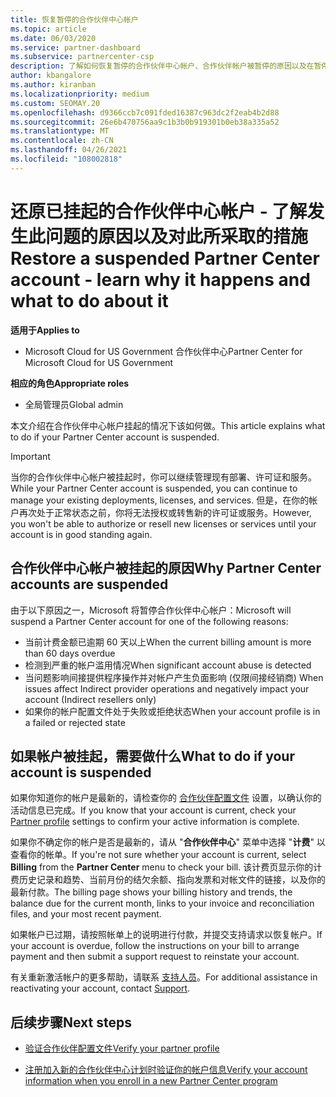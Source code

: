 ```yaml
---
title: 恢复暂停的合作伙伴中心帐户
ms.topic: article
ms.date: 06/03/2020
ms.service: partner-dashboard
ms.subservice: partnercenter-csp
description: 了解如何恢复暂停的合作伙伴中心帐户、合作伙伴帐户被暂停的原因以及在暂停时如何使用帐户。
author: kbangalore
ms.author: kiranban
ms.localizationpriority: medium
ms.custom: SEOMAY.20
ms.openlocfilehash: d9366ccb7c091fded16387c963dc2f2eab4b2d88
ms.sourcegitcommit: 26e6b470756aa9c1b3b0b919301b0eb38a335a52
ms.translationtype: MT
ms.contentlocale: zh-CN
ms.lasthandoff: 04/26/2021
ms.locfileid: "108002818"
---
```

# <a name="restore-a-suspended-partner-center-account---learn-why-it-happens-and-what-to-do-about-it"></a><span data-ttu-id="5a351-103">还原已挂起的合作伙伴中心帐户 - 了解发生此问题的原因以及对此所采取的措施</span><span class="sxs-lookup"><span data-stu-id="5a351-103">Restore a suspended Partner Center account - learn why it happens and what to do about it</span></span>

<span data-ttu-id="5a351-104">**适用于**</span><span class="sxs-lookup"><span data-stu-id="5a351-104">**Applies to**</span></span>

- <span data-ttu-id="5a351-105">Microsoft Cloud for US Government 合作伙伴中心</span><span class="sxs-lookup"><span data-stu-id="5a351-105">Partner Center for Microsoft Cloud for US Government</span></span>

<span data-ttu-id="5a351-106">**相应的角色**</span><span class="sxs-lookup"><span data-stu-id="5a351-106">**Appropriate roles**</span></span>

- <span data-ttu-id="5a351-107">全局管理员</span><span class="sxs-lookup"><span data-stu-id="5a351-107">Global admin</span></span>

<span data-ttu-id="5a351-108">本文介绍在合作伙伴中心帐户挂起的情况下该如何做。</span><span class="sxs-lookup"><span data-stu-id="5a351-108">This article explains what to do if your Partner Center account is suspended.</span></span>

> [!IMPORTANT]  
> <span data-ttu-id="5a351-109">当你的合作伙伴中心帐户被挂起时，你可以继续管理现有部署、许可证和服务。</span><span class="sxs-lookup"><span data-stu-id="5a351-109">While your Partner Center account is suspended, you can continue to manage your existing deployments, licenses, and services.</span></span> <span data-ttu-id="5a351-110">但是，在你的帐户再次处于正常状态之前，你将无法授权或转售新的许可证或服务。</span><span class="sxs-lookup"><span data-stu-id="5a351-110">However, you won't be able to authorize or resell new licenses or services until your account is in good standing again.</span></span>

## <a name="why-partner-center-accounts-are-suspended"></a><span data-ttu-id="5a351-111">合作伙伴中心帐户被挂起的原因</span><span class="sxs-lookup"><span data-stu-id="5a351-111">Why Partner Center accounts are suspended</span></span>

<span data-ttu-id="5a351-112">由于以下原因之一，Microsoft 将暂停合作伙伴中心帐户：</span><span class="sxs-lookup"><span data-stu-id="5a351-112">Microsoft will suspend a Partner Center account for one of the following reasons:</span></span>

- <span data-ttu-id="5a351-113">当前计费金额已逾期 60 天以上</span><span class="sxs-lookup"><span data-stu-id="5a351-113">When the current billing amount is more than 60 days overdue</span></span>
- <span data-ttu-id="5a351-114">检测到严重的帐户滥用情况</span><span class="sxs-lookup"><span data-stu-id="5a351-114">When significant account abuse is detected</span></span>
- <span data-ttu-id="5a351-115">当问题影响间接提供程序操作并对帐户产生负面影响 (仅限间接经销商) </span><span class="sxs-lookup"><span data-stu-id="5a351-115">When issues affect Indirect provider operations and negatively impact your account (Indirect resellers only)</span></span>
- <span data-ttu-id="5a351-116">如果你的帐户配置文件处于失败或拒绝状态</span><span class="sxs-lookup"><span data-stu-id="5a351-116">When your account profile is in a failed or rejected state</span></span>

## <a name="what-to-do-if-your-account-is-suspended"></a><span data-ttu-id="5a351-117">如果帐户被挂起，需要做什么</span><span class="sxs-lookup"><span data-stu-id="5a351-117">What to do if your account is suspended</span></span>

<span data-ttu-id="5a351-118">如果你知道你的帐户是最新的，请检查你的 [合作伙伴配置文件](https://partner.microsoft.com/pcv/accountsettings/partnerprofile) 设置，以确认你的活动信息已完成。</span><span class="sxs-lookup"><span data-stu-id="5a351-118">If you know that your account is current, check your [Partner profile](https://partner.microsoft.com/pcv/accountsettings/partnerprofile) settings to confirm your active information is complete.</span></span> 

<span data-ttu-id="5a351-119">如果你不确定你的帐户是否是最新的，请从 "**合作伙伴中心**" 菜单中选择 "**计费**" 以查看你的帐单。</span><span class="sxs-lookup"><span data-stu-id="5a351-119">If you're not sure whether your account is current, select **Billing** from the **Partner Center** menu to check your bill.</span></span> <span data-ttu-id="5a351-120">该计费页显示你的计费历史记录和趋势、当前月份的结欠余额、指向发票和对帐文件的链接，以及你的最新付款。</span><span class="sxs-lookup"><span data-stu-id="5a351-120">The billing page shows your billing history and trends, the balance due for the current month, links to your invoice and reconciliation files, and your most recent payment.</span></span>

<span data-ttu-id="5a351-121">如果帐户已过期，请按照帐单上的说明进行付款，并提交支持请求以恢复帐户。</span><span class="sxs-lookup"><span data-stu-id="5a351-121">If your account is overdue, follow the instructions on your bill to arrange payment and then submit a support request to reinstate your account.</span></span> 

<span data-ttu-id="5a351-122">有关重新激活帐户的更多帮助，请联系 [支持人员](https://partner.microsoft.com/dashboard/support/csp/servicerequests/create)。</span><span class="sxs-lookup"><span data-stu-id="5a351-122">For additional assistance in reactivating your account, contact [Support](https://partner.microsoft.com/dashboard/support/csp/servicerequests/create).</span></span>

## <a name="next-steps"></a><span data-ttu-id="5a351-123">后续步骤</span><span class="sxs-lookup"><span data-stu-id="5a351-123">Next steps</span></span>

- [<span data-ttu-id="5a351-124">验证合作伙伴配置文件</span><span class="sxs-lookup"><span data-stu-id="5a351-124">Verify your partner profile</span></span>](update-your-partner-profile.md)

- [<span data-ttu-id="5a351-125">注册加入新的合作伙伴中心计划时验证你的帐户信息</span><span class="sxs-lookup"><span data-stu-id="5a351-125">Verify your account information when you enroll in a new Partner Center program</span></span>](verification-responses.md)

